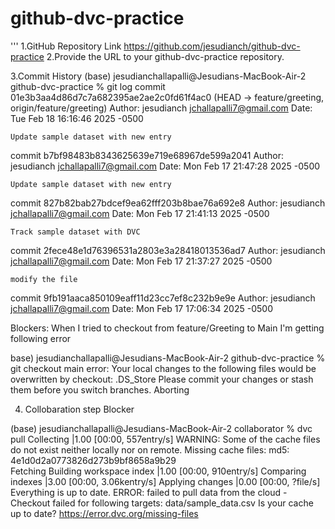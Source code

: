 # github-dvc-practice
'''
1.GitHub Repository Link
 https://github.com/jesudianch/github-dvc-practice
2.Provide the URL to your github-dvc-practice repository.

3.Commit History
(base) jesudianchallapalli@Jesudians-MacBook-Air-2 github-dvc-practice % git log
commit 01e3b3aa4d86d7c7a682395ae2ae2c0fd61f4ac0 (HEAD -> feature/greeting, origin/feature/greeting)
Author: jesudianch <jchallapalli7@gmail.com>
Date:   Tue Feb 18 16:16:46 2025 -0500

    Update sample dataset with new entry

commit b7bf98483b8343625639e719e68967de599a2041
Author: jesudianch <jchallapalli7@gmail.com>
Date:   Mon Feb 17 21:47:28 2025 -0500

    Update sample dataset with new entry

commit 827b82bab27bdcef9ea62fff203b8bae76a692e8
Author: jesudianch <jchallapalli7@gmail.com>
Date:   Mon Feb 17 21:41:13 2025 -0500

    Track sample dataset with DVC

commit 2fece48e1d76396531a2803e3a28418013536ad7
Author: jesudianch <jchallapalli7@gmail.com>
Date:   Mon Feb 17 21:37:27 2025 -0500

    modify the file

commit 9fb191aaca850109eaff11d23cc7ef8c232b9e9e
Author: jesudianch <jchallapalli7@gmail.com>
Date:   Mon Feb 17 17:06:34 2025 -0500

Blockers: When I tried to checkout from feature/Greeting to Main I'm getting following error

base) jesudianchallapalli@Jesudians-MacBook-Air-2 github-dvc-practice % git checkout main
error: Your local changes to the following files would be overwritten by checkout:
        .DS_Store
Please commit your changes or stash them before you switch branches.
Aborting

4. Collobaration step Blocker

(base) jesudianchallapalli@Jesudians-MacBook-Air-2 collaborator % dvc pull
Collecting                                                                                         |1.00 [00:00,  557entry/s]
WARNING: Some of the cache files do not exist neither locally nor on remote. Missing cache files:
md5: 4e1d0d2a0773826d273b9bf8658a9b29                                                                                        
Fetching
Building workspace index                                                                           |1.00 [00:00,  910entry/s]
Comparing indexes                                                                                 |3.00 [00:00, 3.06kentry/s]
Applying changes                                                                                   |0.00 [00:00,     ?file/s]
Everything is up to date.
ERROR: failed to pull data from the cloud - Checkout failed for following targets:
data/sample_data.csv
Is your cache up to date?
<https://error.dvc.org/missing-files>
